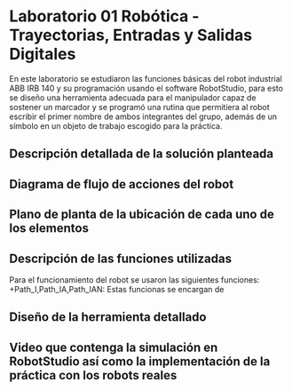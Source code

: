 # Laboratorio 01 Robótica - Trayectorias, Entradas y Salidas Digitales
En este laboratorio se estudiaron las funciones básicas del robot industrial ABB IRB 140 y su programación usando el software RobotStudio, para esto se diseño una herramienta adecuada para el manipulador capaz de sostener un marcador y se programó una rutina que permitiera al robot escribir el primer nombre de ambos integrantes del grupo, además de un símbolo en un objeto de trabajo escogido para la práctica.
## Descripción detallada de la solución planteada

## Diagrama de flujo de acciones del robot
## Plano de planta de la ubicación de cada uno de los elementos
## Descripción de las funciones utilizadas
Para el funcionamiento del robot se usaron las siguientes funciones: 
+Path_I,Path_IA,Path_IAN: Estas funcionas se encargan de 
## Diseño de la herramienta detallado 
## Video que contenga la simulación en RobotStudio así como la implementación de la práctica con los robots reales
